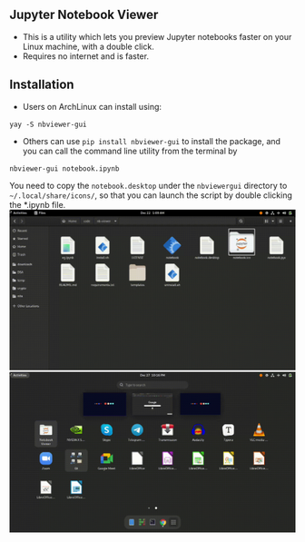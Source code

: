 ## Jupyter Notebook Viewer
* This is a utility which lets you preview Jupyter notebooks faster on your Linux machine, with a double click.
* Requires no internet and is faster.

## Installation
* Users on ArchLinux can install using:
```fish
yay -S nbviewer-gui
```
* Others can use `pip install nbviewer-gui` to install the package, and you can call the command line utility from the terminal by

```fish
nbviewer-gui notebook.ipynb
```
You need to copy the `notebook.desktop` under the `nbviewergui` directory to `~/.local/share/icons/`, so that you can launch the script by double clicking the *.ipynb file.
![](docs/PREVIEW_1.gif)
![](docs/PREVIEW_2.gif)
